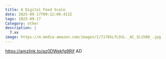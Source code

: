 ```yaml
---
title: A Digital Food Scale
date: 2025-09-17T09:12:09.413Z
tags: 2025-09-17
Category: other
description: |
  7.xx
image: https://m.media-amazon.com/images/I/7176kLfL91L._AC_SL1500_.jpg
---
```

https://amzlink.to/az0DWekfg9Rjf
AD